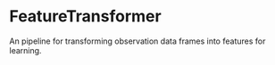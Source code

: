 # FeatureTransformer

An pipeline for transforming observation data frames into features for learning.